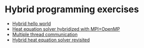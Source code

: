 # Hybrid programming exercises

 - [Hybrid hello world](hello-world)
 - [Heat equation solver hybridized with MPI+OpenMP](../heat/hybrid-fine)
 - [Multiple thread communication](multiple)
 - [Hybrid heat equation solver revisited](../heat/hybrid-coarse)
